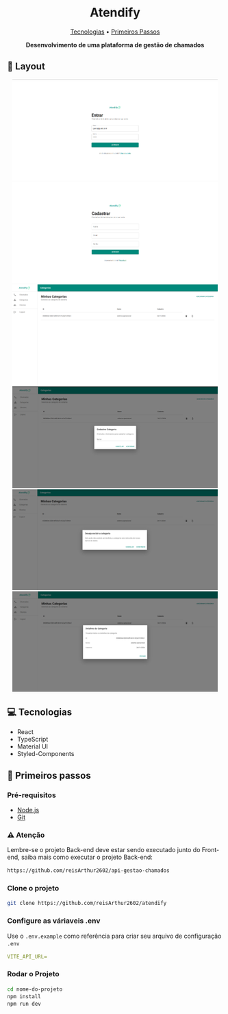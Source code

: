 <h1 align="center" style="font-weight: bold;">Atendify</h1>

<p align="center">
 <a href="#tech">Tecnologias</a> • 
 <a href="#started">Primeiros Passos</a>
 
</p>

<p align="center">
    <b>Desenvolvimento de uma plataforma de gestão de chamados</b>
</p>

<h2 id="layout">🎨 Layout</h2>

<p align="center">
    <img src="./public/screens/login.png" alt="Tela de login" width="480px">
    <img src="./public/screens/register.png" alt="Tela de cadastro" width="480px">
    <!-- category screens -->
    <img src="./public/screens/category.png" alt="Tela de cadastro" width="480px">
    <img src="./public/screens/create-category.png" alt="Tela de criar categoria" width="480px">
    <img src="./public/screens/remove-category.png" alt="Tela de deletar categoria" width="480px">
    <img src="./public/screens/details-category.png" alt="Tela de detalhes de uma categoria" width="480px">

</p>

<h2 id="technologies">💻 Tecnologias</h2>

- React
- TypeScript
- Material UI
- Styled-Components

<h2 id="started">🚀 Primeiros passos</h2>

<h3>Pré-requisitos</h3>

- [Node.js](https://nodejs.org)
- [Git](https://git-scm.com/)

<h3>⚠️ Atenção</h3>

Lembre-se o projeto Back-end deve estar sendo executado junto do Front-end, saiba mais como executar o projeto Back-end:

```bash
https://github.com/reisArthur2602/api-gestao-chamados
```

<h3>Clone o projeto</h3>

```bash
git clone https://github.com/reisArthur2602/atendify
```

<h3>Configure as váriaveis .env </h2>

Use o `.env.example` como referência para criar seu arquivo de configuração `.env`

```yaml
VITE_API_URL=
```

<h3>Rodar o Projeto</h3>

```bash
cd nome-do-projeto
npm install
npm run dev
```
